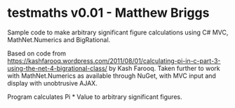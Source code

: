 # testmaths v0.01 - Matthew Briggs
Sample code to make arbitrary significant figure calculations using C# MVC, MathNet.Numerics and BigRational.

Based on code from https://kashfarooq.wordpress.com/2011/08/01/calculating-pi-in-c-part-3-using-the-net-4-bigrational-class/ by Kash Farooq.
Taken further to work with MathNet.Numerics as available through NuGet, with MVC input and display with unobtrusive AJAX.

Program calculates Pi * Value to arbitrary significant figures.
